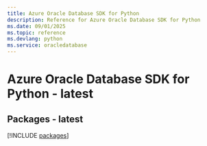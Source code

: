 ```yaml
---
title: Azure Oracle Database SDK for Python
description: Reference for Azure Oracle Database SDK for Python
ms.date: 09/01/2025
ms.topic: reference
ms.devlang: python
ms.service: oracledatabase
---
```

# Azure Oracle Database SDK for Python - latest
## Packages - latest
[!INCLUDE [packages](oracle-database-index.md)]